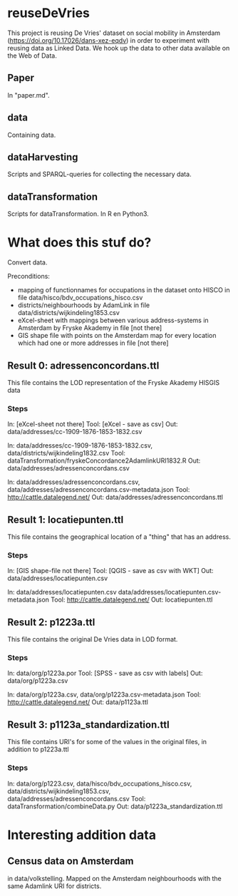 # reuseDeVries

This project is reusing De Vries' dataset on social mobility in Amsterdam (https://doi.org/10.17026/dans-xez-eqdv) in order to experiment with reusing data as Linked Data. We hook up the data to other data available on the Web of Data.

## Paper
In "paper.md".

## data
Containing data.

## dataHarvesting
Scripts and SPARQL-queries for collecting the necessary data.

## dataTransformation
Scripts for dataTransformation. In R en Python3.

# What does this stuf do?
Convert data.

Preconditions:
- mapping of functionnames for occupations in the dataset onto HISCO in file data/hisco/bdv_occupations_hisco.csv
- districts/neighbourhoods by AdamLink in file data/districts/wijkindeling1853.csv
- eXcel-sheet with mappings between various address-systems in Amsterdam by Fryske Akademy in file [not there]
- GIS shape file with points on the Amsterdam map for every location which had one or more addresses in file [not there]

## Result 0: adressenconcordans.ttl
This file contains the LOD representation of the Fryske Akademy HISGIS data

### Steps
In:		[eXcel-sheet not there]
Tool:	[eXcel - save as csv]
Out:	data/addresses/cc-1909-1876-1853-1832.csv

In:		data/addresses/cc-1909-1876-1853-1832.csv,
		data/districts/wijkindeling1832.csv
Tool:	dataTransformation/fryskeConcordance2AdamlinkURI1832.R
Out:	data/addresses/adressenconcordans.csv

In:		data/addresses/adressenconcordans.csv,
		data/addresses/adressenconcordans.csv-metadata.json
Tool:	http://cattle.datalegend.net/
Out:	data/addresses/adressenconcordans.ttl

## Result 1: locatiepunten.ttl
This file contains the geographical location of a "thing" that has an address.

### Steps
In:		[GIS shape-file not there]
Tool:	[QGIS - save as csv with WKT]
Out:	data/addresses/locatiepunten.csv

In:		data/addresses/locatiepunten.csv
		data/addresses/locatiepunten.csv-metadata.json
Tool:	http://cattle.datalegend.net/
Out:	locatiepunten.ttl

## Result 2: p1223a.ttl
This file contains the original De Vries data in LOD format.

### Steps
In: 	data/org/p1223a.por
Tool:	[SPSS - save as csv with labels]
Out:	data/org/p1223a.csv

In:		data/org/p1223a.csv, 
		data/org/p1223a.csv-metadata.json
Tool:	http://cattle.datalegend.net/
Out:	data/p1123a.ttl

## Result 3: p1123a_standardization.ttl
This file contains URI's for some of the values in the original files, in addition to p1223a.ttl

### Steps
In:		data/org/p1223.csv, 
		data/hisco/bdv_occupations_hisco.csv,
		data/districts/wijkindeling1853.csv,
		data/addresses/adressenconcordans.csv
Tool:	dataTransformation/combineData.py
Out:	data/p1223a_standardization.ttl

# Interesting addition data
## Census data on Amsterdam
in data/volkstelling. Mapped on the Amsterdam neighbourhoods with the same Adamlink URI for districts.


